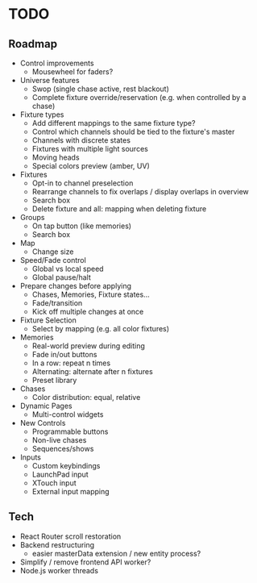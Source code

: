 # TODO

## Roadmap

- Control improvements
  - Mousewheel for faders?
- Universe features
  - Swop (single chase active, rest blackout)
  - Complete fixture override/reservation (e.g. when controlled by a chase)
- Fixture types
  - Add different mappings to the same fixture type?
  - Control which channels should be tied to the fixture's master
  - Channels with discrete states
  - Fixtures with multiple light sources
  - Moving heads
  - Special colors preview (amber, UV)
- Fixtures
  - Opt-in to channel preselection
  - Rearrange channels to fix overlaps / display overlaps in overview
  - Search box
  - Delete fixture and all: mapping when deleting fixture
- Groups
  - On tap button (like memories)
  - Search box
- Map
  - Change size
- Speed/Fade control
  - Global vs local speed
  - Global pause/halt
- Prepare changes before applying
  - Chases, Memories, Fixture states...
  - Fade/transition
  - Kick off multiple changes at once
- Fixture Selection
  - Select by mapping (e.g. all color fixtures)
- Memories
  - Real-world preview during editing
  - Fade in/out buttons
  - In a row: repeat n times
  - Alternating: alternate after n fixtures
  - Preset library
- Chases
  - Color distribution: equal, relative
- Dynamic Pages
  - Multi-control widgets
- New Controls
  - Programmable buttons
  - Non-live chases
  - Sequences/shows
- Inputs
  - Custom keybindings
  - LaunchPad input
  - XTouch input
  - External input mapping

## Tech

- React Router scroll restoration
- Backend restructuring
  - easier masterData extension / new entity process?
- Simplify / remove frontend API worker?
- Node.js worker threads

